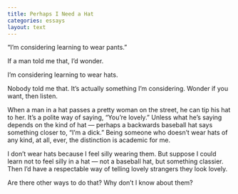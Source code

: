 ```yaml
---
title: Perhaps I Need a Hat
categories: essays
layout: text
---
```


“I’m considering learning to wear pants.”

If a man told me that, I’d wonder.

I’m considering learning to wear hats.

Nobody told me that. It’s actually something I’m considering. Wonder if you want, then listen.

When a man in a hat passes a pretty woman on the street, he can tip his hat to her. It’s a polite way of saying, “You’re lovely.” Unless what he’s saying depends on the kind of hat — perhaps a backwards baseball hat says something closer to, “I’m a dick.” Being someone who doesn’t wear hats of any kind, at all, ever, the distinction is academic for me.

I don’t wear hats because I feel silly wearing them. But suppose I could learn not to feel silly in a hat — not a baseball hat, but something classier. Then I’d have a respectable way of telling lovely strangers they look lovely.

Are there other ways to do that? Why don’t I know about them?